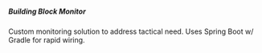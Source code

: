 ##### Building Block Monitor

Custom monitoring solution to address tactical need. Uses Spring Boot w/ Gradle for rapid wiring.


